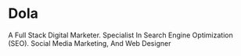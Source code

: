 # Dola
A Full Stack Digital Marketer. Specialist In Search Engine Optimization (SEO). Social Media Marketing, And Web Designer

